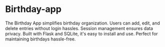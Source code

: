 # Birthday-app
 The Birthday App simplifies birthday organization. Users can add, edit, and delete entries without login hassles. Session management ensures data privacy. Built with Flask and SQLite, it's easy to install and use. Perfect for maintaining birthdays hassle-free.
